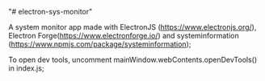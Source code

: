 "# electron-sys-monitor" 

A system monitor app made with ElectronJS (https://www.electronjs.org/), Electron Forge(https://www.electronforge.io/) and systeminformation (https://www.npmjs.com/package/systeminformation);

To open dev tools, uncomment mainWindow.webContents.openDevTools() in index.js;
